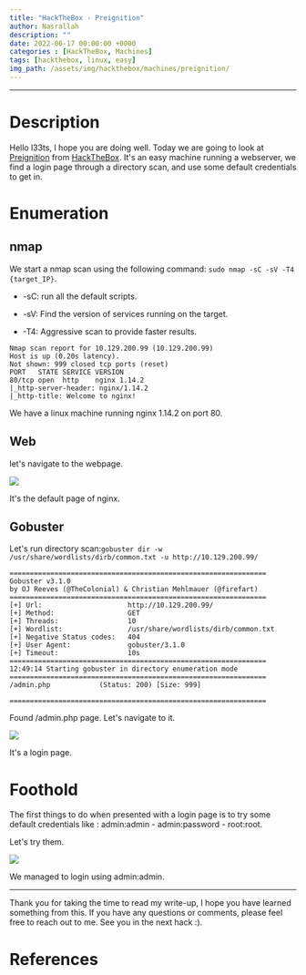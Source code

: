 ```yaml
---
title: "HackTheBox - Preignition"
author: Nasrallah
description: ""
date: 2022-06-17 00:00:00 +0000
categories : [HackTheBox, Machines]
tags: [hackthebox, linux, easy]
img_path: /assets/img/hackthebox/machines/preignition/
---
```


<div align="center"> <script src="https://www.hackthebox.eu/badge/565048"></script> </div>

---


# **Description**

Hello l33ts, I hope you are doing well. Today we are going to look at [Preignition](https://app.hackthebox.com/starting-point?tier=0) from [HackTheBox](https://www.hackthebox.com). It's an easy machine running a webserver, we find a login page through a directory scan, and use some default credentials to get in.

# **Enumeration**
## nmap

We start a nmap scan using the following command: `sudo nmap -sC -sV -T4 {target_IP}`.

- -sC: run all the default scripts.

- -sV: Find the version of services running on the target.

- -T4: Aggressive scan to provide faster results.

```terminal
Nmap scan report for 10.129.200.99 (10.129.200.99)
Host is up (0.20s latency).
Not shown: 999 closed tcp ports (reset)
PORT   STATE SERVICE VERSION
80/tcp open  http    nginx 1.14.2
|_http-server-header: nginx/1.14.2
|_http-title: Welcome to nginx!
```

We have a linux machine running nginx 1.14.2 on port 80.

## Web

let's navigate to the webpage.

![](1.png)

It's the default page of nginx.

## Gobuster

Let's run directory scan:`gobuster dir -w /usr/share/wordlists/dirb/common.txt -u http://10.129.200.99/`

```terminal
===============================================================
Gobuster v3.1.0
by OJ Reeves (@TheColonial) & Christian Mehlmauer (@firefart)
===============================================================
[+] Url:                     http://10.129.200.99/
[+] Method:                  GET
[+] Threads:                 10
[+] Wordlist:                /usr/share/wordlists/dirb/common.txt
[+] Negative Status codes:   404
[+] User Agent:              gobuster/3.1.0
[+] Timeout:                 10s
===============================================================
12:49:14 Starting gobuster in directory enumeration mode
===============================================================
/admin.php            (Status: 200) [Size: 999]
                                               
===============================================================

```

Found /admin.php page. Let's navigate to it.

![](2.png)

It's a login page.

# **Foothold**

The first things to do when presented with a login page is to try some default credentials like : admin:admin - admin:password - root:root.

Let's try them.

![](2.png)

We managed to login using admin:admin.

---

Thank you for taking the time to read my write-up, I hope you have learned something from this. If you have any questions or comments, please feel free to reach out to me. See you in the next hack :).

# References
